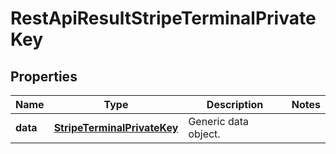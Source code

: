 
# RestApiResultStripeTerminalPrivateKey

## Properties
Name | Type | Description | Notes
------------ | ------------- | ------------- | -------------
**data** | [**StripeTerminalPrivateKey**](StripeTerminalPrivateKey.md) | Generic data object. | 



